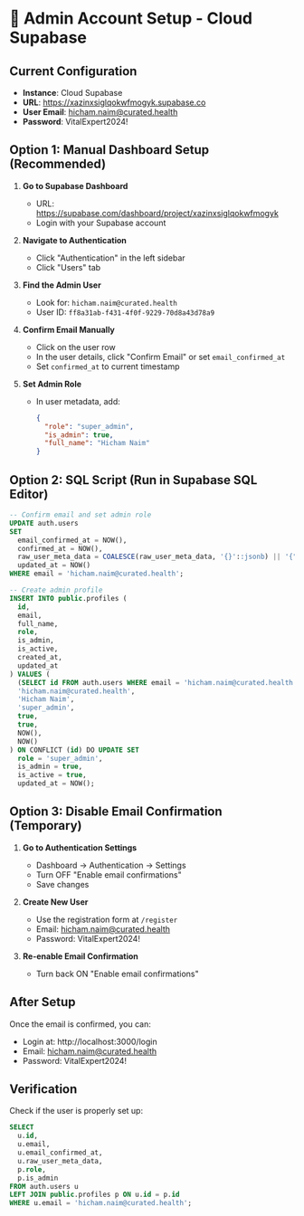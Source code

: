 # 🔐 Admin Account Setup - Cloud Supabase

## Current Configuration
- **Instance**: Cloud Supabase
- **URL**: https://xazinxsiglqokwfmogyk.supabase.co
- **User Email**: hicham.naim@curated.health
- **Password**: VitalExpert2024!

## Option 1: Manual Dashboard Setup (Recommended)

1. **Go to Supabase Dashboard**
   - URL: https://supabase.com/dashboard/project/xazinxsiglqokwfmogyk
   - Login with your Supabase account

2. **Navigate to Authentication**
   - Click "Authentication" in the left sidebar
   - Click "Users" tab

3. **Find the Admin User**
   - Look for: `hicham.naim@curated.health`
   - User ID: `ff8a31ab-f431-4f0f-9229-70d8a43d78a9`

4. **Confirm Email Manually**
   - Click on the user row
   - In the user details, click "Confirm Email" or set `email_confirmed_at`
   - Set `confirmed_at` to current timestamp

5. **Set Admin Role**
   - In user metadata, add:
     ```json
     {
       "role": "super_admin",
       "is_admin": true,
       "full_name": "Hicham Naim"
     }
     ```

## Option 2: SQL Script (Run in Supabase SQL Editor)

```sql
-- Confirm email and set admin role
UPDATE auth.users 
SET 
  email_confirmed_at = NOW(),
  confirmed_at = NOW(),
  raw_user_meta_data = COALESCE(raw_user_meta_data, '{}'::jsonb) || '{"role": "super_admin", "is_admin": true, "full_name": "Hicham Naim"}'::jsonb,
  updated_at = NOW()
WHERE email = 'hicham.naim@curated.health';

-- Create admin profile
INSERT INTO public.profiles (
  id,
  email,
  full_name,
  role,
  is_admin,
  is_active,
  created_at,
  updated_at
) VALUES (
  (SELECT id FROM auth.users WHERE email = 'hicham.naim@curated.health'),
  'hicham.naim@curated.health',
  'Hicham Naim',
  'super_admin',
  true,
  true,
  NOW(),
  NOW()
) ON CONFLICT (id) DO UPDATE SET
  role = 'super_admin',
  is_admin = true,
  is_active = true,
  updated_at = NOW();
```

## Option 3: Disable Email Confirmation (Temporary)

1. **Go to Authentication Settings**
   - Dashboard → Authentication → Settings
   - Turn OFF "Enable email confirmations"
   - Save changes

2. **Create New User**
   - Use the registration form at `/register`
   - Email: hicham.naim@curated.health
   - Password: VitalExpert2024!

3. **Re-enable Email Confirmation**
   - Turn back ON "Enable email confirmations"

## After Setup

Once the email is confirmed, you can:
- Login at: http://localhost:3000/login
- Email: hicham.naim@curated.health
- Password: VitalExpert2024!

## Verification

Check if the user is properly set up:
```sql
SELECT 
  u.id,
  u.email,
  u.email_confirmed_at,
  u.raw_user_meta_data,
  p.role,
  p.is_admin
FROM auth.users u
LEFT JOIN public.profiles p ON u.id = p.id
WHERE u.email = 'hicham.naim@curated.health';
```
